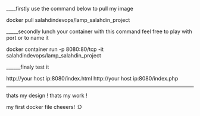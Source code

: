 ____firstly use the command below to pull my image 

docker pull salahdindevops/lamp_salahdin_project

_____secondly lunch your container with this command feel free to play with port or to name it

docker container run -p 8080:80/tcp -it salahdindevops/lamp_salahdin_project

______finaly test it 

http://your host ip:8080/index.html
http://your host ip:8080/index.php
__________________________________________________________________________________________________________
thats my design ! thats my work !

my  first docker file cheeers! :D 

